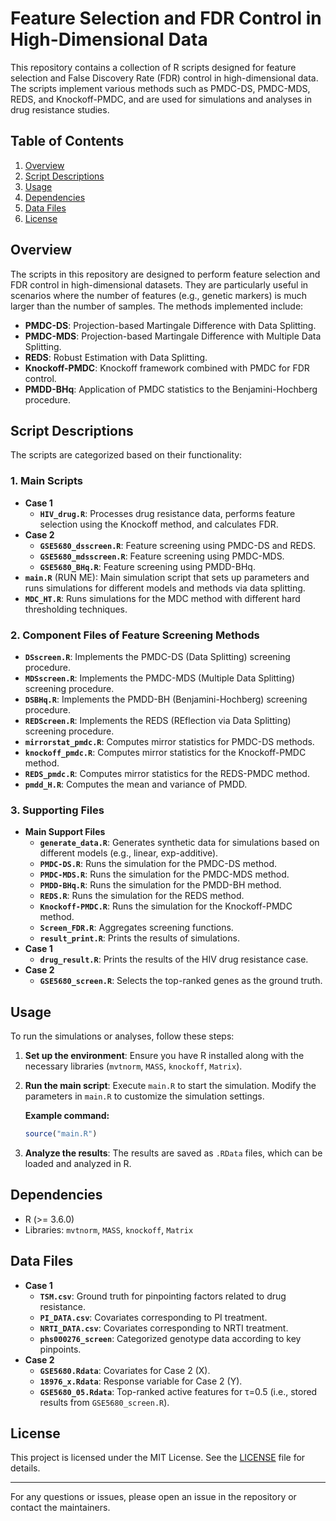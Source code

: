 # Feature Selection and FDR Control in High-Dimensional Data

This repository contains a collection of R scripts designed for feature selection and False Discovery Rate (FDR) control in high-dimensional data. The scripts implement various methods such as PMDC-DS, PMDC-MDS, REDS, and Knockoff-PMDC, and are used for simulations and analyses in drug resistance studies.

## Table of Contents
1. [Overview](#overview)
2. [Script Descriptions](#script-descriptions)
3. [Usage](#usage)
4. [Dependencies](#dependencies)
5. [Data Files](#data-files)
6. [License](#license)

## Overview
The scripts in this repository are designed to perform feature selection and FDR control in high-dimensional datasets. They are particularly useful in scenarios where the number of features (e.g., genetic markers) is much larger than the number of samples. The methods implemented include:

- **PMDC-DS**: Projection-based Martingale Difference with Data Splitting.
- **PMDC-MDS**: Projection-based Martingale Difference with Multiple Data Splitting.
- **REDS**: Robust Estimation with Data Splitting.
- **Knockoff-PMDC**: Knockoff framework combined with PMDC for FDR control.
- **PMDD-BHq**: Application of PMDC statistics to the Benjamini-Hochberg procedure.

## Script Descriptions
The scripts are categorized based on their functionality:

### 1. **Main Scripts**
- **Case 1**
  - **`HIV_drug.R`**: Processes drug resistance data, performs feature selection using the Knockoff method, and calculates FDR.
- **Case 2**
  - **`GSE5680_dsscreen.R`**: Feature screening using PMDC-DS and REDS.
  - **`GSE5680_mdsscreen.R`**: Feature screening using PMDC-MDS.
  - **`GSE5680_BHq.R`**: Feature screening using PMDD-BHq.
- **`main.R`** (RUN ME): Main simulation script that sets up parameters and runs simulations for different models and methods via data splitting.
- **`MDC_HT.R`**: Runs simulations for the MDC method with different hard thresholding techniques.

### 2. **Component Files of Feature Screening Methods**
- **`DSscreen.R`**: Implements the PMDC-DS (Data Splitting) screening procedure.
- **`MDSscreen.R`**: Implements the PMDC-MDS (Multiple Data Splitting) screening procedure.
- **`DSBHq.R`**: Implements the PMDD-BH (Benjamini-Hochberg) screening procedure.
- **`REDScreen.R`**: Implements the REDS (REflection via Data Splitting) screening procedure.
- **`mirrorstat_pmdc.R`**: Computes mirror statistics for PMDC-DS methods.
- **`knockoff_pmdc.R`**: Computes mirror statistics for the Knockoff-PMDC method.
- **`REDS_pmdc.R`**: Computes mirror statistics for the REDS-PMDC method.
- **`pmdd_H.R`**: Computes the mean and variance of PMDD.

### 3. **Supporting Files**
- **Main Support Files**
  - **`generate_data.R`**: Generates synthetic data for simulations based on different models (e.g., linear, exp-additive).
  - **`PMDC-DS.R`**: Runs the simulation for the PMDC-DS method.
  - **`PMDC-MDS.R`**: Runs the simulation for the PMDC-MDS method.
  - **`PMDD-BHq.R`**: Runs the simulation for the PMDD-BH method.
  - **`REDS.R`**: Runs the simulation for the REDS method.
  - **`Knockoff-PMDC.R`**: Runs the simulation for the Knockoff-PMDC method.
  - **`Screen_FDR.R`**: Aggregates screening functions.
  - **`result_print.R`**: Prints the results of simulations.
- **Case 1**
  - **`drug_result.R`**: Prints the results of the HIV drug resistance case.
- **Case 2**
  - **`GSE5680_screen.R`**: Selects the top-ranked genes as the ground truth.

## Usage
To run the simulations or analyses, follow these steps:

1. **Set up the environment**: Ensure you have R installed along with the necessary libraries (`mvtnorm`, `MASS`, `knockoff`, `Matrix`).
2. **Run the main script**: Execute `main.R` to start the simulation. Modify the parameters in `main.R` to customize the simulation settings.
   
   **Example command:**
   ```r
   source("main.R")
   ```
   
3. **Analyze the results**: The results are saved as `.RData` files, which can be loaded and analyzed in R.

## Dependencies
- R (>= 3.6.0)
- Libraries: `mvtnorm`, `MASS`, `knockoff`, `Matrix`

## Data Files
- **Case 1**
  - **`TSM.csv`**: Ground truth for pinpointing factors related to drug resistance.
  - **`PI_DATA.csv`**: Covariates corresponding to PI treatment.
  - **`NRTI_DATA.csv`**: Covariates corresponding to NRTI treatment.
  - **`phs000276_screen`**: Categorized genotype data according to key pinpoints.
- **Case 2**
  - **`GSE5680.Rdata`**: Covariates for Case 2 (X).
  - **`18976_x.Rdata`**: Response variable for Case 2 (Y).
  - **`GSE5680_05.Rdata`**: Top-ranked active features for τ=0.5 (i.e., stored results from `GSE5680_screen.R`).

## License
This project is licensed under the MIT License. See the [LICENSE](LICENSE) file for details.

---

For any questions or issues, please open an issue in the repository or contact the maintainers.


